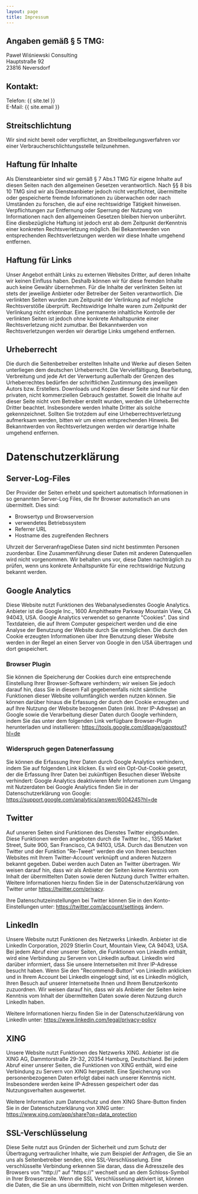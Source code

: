 ```yaml
---
layout: page
title: Impressum
---
```


## Angaben gemäß § 5 TMG:
Paweł Wiśniewski Consulting  
Hauptstraße 92  
23816 Neversdorf  

## Kontakt:
Telefon: {{ site.tel }}  
E-Mail: {{ site.email }}  

## Streitschlichtung
Wir sind nicht bereit oder verpflichtet, an Streitbeilegungsverfahren vor einer
Verbraucherschlichtungsstelle teilzunehmen.

## Haftung für Inhalte
Als Diensteanbieter sind wir gemäß § 7 Abs.1 TMG für eigene Inhalte auf diesen Seiten nach den
allgemeinen Gesetzen verantwortlich. Nach §§ 8 bis 10 TMG sind wir als Diensteanbieter jedoch nicht
verpflichtet, übermittelte oder gespeicherte fremde Informationen zu überwachen oder nach Umständen
zu forschen, die auf eine rechtswidrige Tätigkeit hinweisen.
Verpflichtungen zur Entfernung oder Sperrung der Nutzung von Informationen nach den allgemeinen
Gesetzen bleiben hiervon unberührt. Eine diesbezügliche Haftung ist jedoch erst ab dem Zeitpunkt derKenntnis einer konkreten Rechtsverletzung möglich. Bei Bekanntwerden von entsprechenden
Rechtsverletzungen werden wir diese Inhalte umgehend entfernen.

## Haftung für Links
Unser Angebot enthält Links zu externen Websites Dritter, auf deren Inhalte wir keinen Einfluss haben.
Deshalb können wir für diese fremden Inhalte auch keine Gewähr übernehmen. Für die Inhalte der
verlinkten Seiten ist stets der jeweilige Anbieter oder Betreiber der Seiten verantwortlich. Die verlinkten
Seiten wurden zum Zeitpunkt der Verlinkung auf mögliche Rechtsverstöße überprüft. Rechtswidrige
Inhalte waren zum Zeitpunkt der Verlinkung nicht erkennbar.
Eine permanente inhaltliche Kontrolle der verlinkten Seiten ist jedoch ohne konkrete Anhaltspunkte einer
Rechtsverletzung nicht zumutbar. Bei Bekanntwerden von Rechtsverletzungen werden wir derartige Links
umgehend entfernen.

## Urheberrecht
Die durch die Seitenbetreiber erstellten Inhalte und Werke auf diesen Seiten unterliegen dem deutschen
Urheberrecht. Die Vervielfältigung, Bearbeitung, Verbreitung und jede Art der Verwertung außerhalb der
Grenzen des Urheberrechtes bedürfen der schriftlichen Zustimmung des jeweiligen Autors bzw.
Erstellers. Downloads und Kopien dieser Seite sind nur für den privaten, nicht kommerziellen Gebrauch
gestattet.
Soweit die Inhalte auf dieser Seite nicht vom Betreiber erstellt wurden, werden die Urheberrechte Dritter
beachtet. Insbesondere werden Inhalte Dritter als solche gekennzeichnet. Sollten Sie trotzdem auf eine
Urheberrechtsverletzung aufmerksam werden, bitten wir um einen entsprechenden Hinweis. Bei
Bekanntwerden von Rechtsverletzungen werden wir derartige Inhalte umgehend entfernen.

# Datenschutzerklärung

## Server-Log-Files
Der Provider der Seiten erhebt und speichert automatisch Informationen in so genannten Server-Log
Files, die Ihr Browser automatisch an uns übermittelt. Dies sind:
* Browsertyp und Browserversion
* verwendetes Betriebssystem
* Referrer URL
* Hostname des zugreifenden Rechners

Uhrzeit der ServeranfrageDiese Daten sind nicht bestimmten Personen zuordenbar. Eine Zusammenführung dieser Daten mit
anderen Datenquellen wird nicht vorgenommen. Wir behalten uns vor, diese Daten nachträglich zu
prüfen, wenn uns konkrete Anhaltspunkte für eine rechtswidrige Nutzung bekannt werden.

## Google Analytics
Diese Website nutzt Funktionen des Webanalysedienstes Google Analytics. Anbieter ist die Google Inc.,
1600 Amphitheatre Parkway Mountain View, CA 94043, USA.
Google Analytics verwendet so genannte "Cookies". Das sind Textdateien, die auf Ihrem Computer
gespeichert werden und die eine Analyse der Benutzung der Website durch Sie ermöglichen. Die durch
den Cookie erzeugten Informationen über Ihre Benutzung dieser Website werden in der Regel an einen
Server von Google in den USA übertragen und dort gespeichert.

### Browser Plugin
Sie können die Speicherung der Cookies durch eine entsprechende Einstellung Ihrer Browser-Software
verhindern; wir weisen Sie jedoch darauf hin, dass Sie in diesem Fall gegebenenfalls nicht sämtliche
Funktionen dieser Website vollumfänglich werden nutzen können. Sie können darüber hinaus die
Erfassung der durch den Cookie erzeugten und auf Ihre Nutzung der Website bezogenen Daten (inkl.
Ihrer IP-Adresse) an Google sowie die Verarbeitung dieser Daten durch Google verhindern, indem Sie
das unter dem folgenden Link verfügbare Browser-Plugin herunterladen und installieren:
<https://tools.google.com/dlpage/gaoptout?hl=de>

### Widerspruch gegen Datenerfassung
Sie können die Erfassung Ihrer Daten durch Google Analytics verhindern, indem Sie auf folgenden Link
klicken. Es wird ein Opt-Out-Cookie gesetzt, der die Erfassung Ihrer Daten bei zukünftigen Besuchen
dieser Website verhindert: Google Analytics deaktivieren
Mehr Informationen zum Umgang mit Nutzerdaten bei Google Analytics finden Sie in der
Datenschutzerklärung von Google: <https://support.google.com/analytics/answer/6004245?hl=de>

## Twitter
Auf unseren Seiten sind Funktionen des Dienstes Twitter eingebunden. Diese Funktionen werden
angeboten durch die Twitter Inc., 1355 Market Street, Suite 900, San Francisco, CA 94103, USA. Durch
das Benutzen von Twitter und der Funktion "Re-Tweet" werden die von Ihnen besuchten Websites mit
Ihrem Twitter-Account verknüpft und anderen Nutzern bekannt gegeben. Dabei werden auch Daten an
Twitter übertragen. Wir weisen darauf hin, dass wir als Anbieter der Seiten keine Kenntnis vom Inhalt der
übermittelten Daten sowie deren Nutzung durch Twitter erhalten. Weitere Informationen hierzu finden Sie
in der Datenschutzerklärung von Twitter unter <https://twitter.com/privacy>.

Ihre Datenschutzeinstellungen bei Twitter können Sie in den Konto-Einstellungen unter:
<https://twitter.com/account/settings> ändern.

## LinkedIn
Unsere Website nutzt Funktionen des Netzwerks LinkedIn. Anbieter ist die LinkedIn Corporation, 2029
Stierlin Court, Mountain View, CA 94043, USA. Bei jedem Abruf einer unserer Seiten, die Funktionen von
LinkedIn enthält, wird eine Verbindung zu Servern von LinkedIn aufbaut. LinkedIn wird darüber informiert,
dass Sie unsere Internetseiten mit Ihrer IP-Adresse besucht haben. Wenn Sie den "Recommend-Button"
von LinkedIn anklicken und in Ihrem Account bei LinkedIn eingeloggt sind, ist es LinkedIn möglich, Ihren
Besuch auf unserer Internetseite Ihnen und Ihrem Benutzerkonto zuzuordnen. Wir weisen darauf hin,
dass wir als Anbieter der Seiten keine Kenntnis vom Inhalt der übermittelten Daten sowie deren Nutzung
durch LinkedIn haben.

Weitere Informationen hierzu finden Sie in der Datenschutzerklärung von LinkedIn unter:
<https://www.linkedin.com/legal/privacy-policy>

## XING
Unsere Website nutzt Funktionen des Netzwerks XING. Anbieter ist die XING AG, Dammtorstraße 29-32,
20354 Hamburg, Deutschland. Bei jedem Abruf einer unserer Seiten, die Funktionen von XING enthält,
wird eine Verbindung zu Servern von XING hergestellt. Eine Speicherung von personenbezogenen Daten
erfolgt dabei nach unserer Kenntnis nicht. Insbesondere werden keine IP-Adressen gespeichert oder das
Nutzungsverhalten ausgewertet.

Weitere Information zum Datenschutz und dem XING Share-Button finden Sie in der
Datenschutzerklärung von XING unter: <https://www.xing.com/app/share?op=data_protection>

## SSL-Verschlüsselung
Diese Seite nutzt aus Gründen der Sicherheit und zum Schutz der Übertragung vertraulicher Inhalte, wie
zum Beispiel der Anfragen, die Sie an uns als Seitenbetreiber senden, eine SSL-Verschlüsselung. Eine
verschlüsselte Verbindung erkennen Sie daran, dass die Adresszeile des Browsers von "http://" auf
"https://" wechselt und an dem Schloss-Symbol in Ihrer Browserzeile.
Wenn die SSL Verschlüsselung aktiviert ist, können die Daten, die Sie an uns übermitteln, nicht von
Dritten mitgelesen werden.
